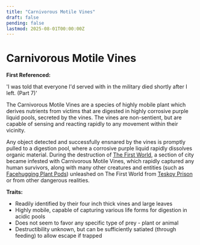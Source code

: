 ```yaml
---
title: "Carnivorous Motile Vines"
draft: false
pending: false
lastmod: 2025-08-01T00:00:00Z
---
```

# Carnivorous Motile Vines

**First Referenced:**

'I was told that everyone I'd served with in the military died shortly after I left. (Part 7)'

The Carnivorous Motile Vines are a species of highly mobile plant which derives nutrients from victims that are digested in highly corrosive purple liquid pools, secreted by the vines. The vines are non-sentient, but are capable of sensing and reacting rapidly to any movement within their vicinity.

Any object detected and successfully ensnared by the vines is promptly pulled to a digestion pool, where a corrosive purple liquid rapidly dissolves organic material. During the destruction of [The First World](/worlds/the-first-world/), a section of city became infested with Carnivorous Motile Vines, which rapidly captured any human survivors, along with many other creatures and entities (such as [Facehugging Plant Pods](/entities/facehugging-plant-pod/)) unleashed on The First World from [Teskoy Prison](/devices/teskoy-prison/) or from other dangerous realities.

**Traits:**

- Readily identified by their four inch thick vines and large leaves
- Highly mobile, capable of capturing various life forms for digestion in acidic pools
- Does not seem to favor any specific type of prey - plant or animal
- Destructibility unknown, but can be sufficiently satiated (through feeding) to allow escape if trapped

